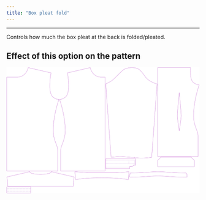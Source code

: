 ```yaml
---
title: "Box pleat fold"
---
```


---

Controls how much the box pleat at the back is folded/pleated.

## Effect of this option on the pattern

![This image shows the effect of this option by superimposing several variants that have a different value for this option](simon_boxpleatfold_sample.svg "Effect of this option on the pattern")
